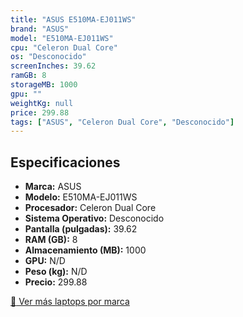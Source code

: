 ```yaml
---
title: "ASUS E510MA-EJ011WS"
brand: "ASUS"
model: "E510MA-EJ011WS"
cpu: "Celeron Dual Core"
os: "Desconocido"
screenInches: 39.62
ramGB: 8
storageMB: 1000
gpu: ""
weightKg: null
price: 299.88
tags: ["ASUS", "Celeron Dual Core", "Desconocido"]
---
```

## Especificaciones

- **Marca:** ASUS
- **Modelo:** E510MA-EJ011WS
- **Procesador:** Celeron Dual Core
- **Sistema Operativo:** Desconocido
- **Pantalla (pulgadas):** 39.62
- **RAM (GB):** 8
- **Almacenamiento (MB):** 1000
- **GPU:** N/D
- **Peso (kg):** N/D
- **Precio:** 299.88

[:rocket: Ver más laptops por marca](/brand/asus)
